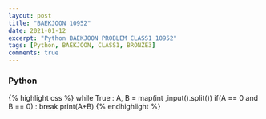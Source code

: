 ```yaml
---
layout: post
title: "BAEKJOON 10952"
date: 2021-01-12
excerpt: "Python BAEKJOON PROBLEM CLASS1 10952"
tags: [Python, BAEKJOON, CLASS1, BRONZE3]
comments: true
---
```


### Python
{% highlight css %}
while True :
    A, B = map(int ,input().split())
    if(A == 0 and B == 0) : break
    print(A+B)
{% endhighlight %}  